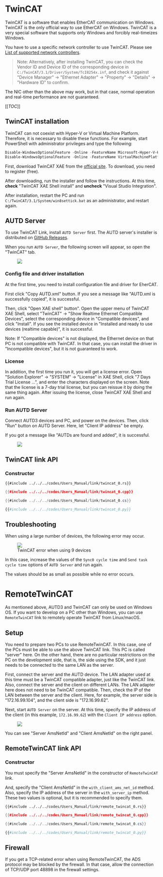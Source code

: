 # TwinCAT

TwinCAT is a software that enables EtherCAT communication on Windows.
TwinCAT is the only official way to use EtherCAT on Windows.
TwinCAT is a very special software that supports only Windows and forcibly real-timeizes Windows.

You have to use a specific network controller to use TwinCAT.
Please see [List of supported network controllers](https://infosys.beckhoff.com/english.php?content=../content/1033/tc3_overview/9309844363.html&id=).

> Note: Alternatively, after installing TwinCAT, you can check the Vendor ID and Device ID of the corresponding device in `C:/TwinCAT/3.1/Driver/System/TcI8254x.inf`, and check it against "Device Manager" → "Ethernet Adapter" → "Property" → "Details" → "Hardware ID" to confirm.

The NIC other than the above may work, but in that case, normal operation and real-time performance are not guaranteed.

[[_TOC_]]

## TwinCAT installation

TwinCAT can not coexist with Hyper-V or Virtual Machine Platform.
Therefore, it is necessary to disable these functions.
For example, start PowerShell with administrator privileges and type the following:

```PowerShell
Disable-WindowsOptionalFeature -Online -FeatureName Microsoft-Hyper-V-Hypervisor
Disable-WindowsOptionalFeature -Online -FeatureName VirtualMachinePlatform
```

First, download TwinCAT XAE from the [official site](https://www.beckhoff.com/en-en/).
To download, you need to register (free).

After downloading, run the installer and follow the instructions.
At this time, **check** "TwinCAT XAE Shell install" and **uncheck** "Visual Studio Integration".

After installation, restart the PC and run `C:/TwinCAT/3.1/System/win8settick.bat` as an administrator, and restart again.

## AUTD Server

To use TwinCAT Link, install `AUTD Server` first.
The AUTD server's installer is distributed on [GitHub Releases](https://github.com/shinolab/autd3/releases).

When you run `AUTD Server`, the following screen will appear, so open the "TwinCAT" tab.

<figure>
  <img src="../../fig/Users_Manual/autdserver_twincat.jpg"/>
</figure>

### Config file and driver installation

At the first time, you need to install configuration file and driver for EherCAT.

First click "Copy AUTD.xml" button.
If you see a message like "AUTD.xml is successfully copied", it is successful.

Then, click "Open XAE shell" button".
Open the upper menu of TwinCAT XAE Shell, select "TwinCAT" → "Show Realtime Ethernet Compatible Devices", select the corresponding device in "Compatible devices", and click "Install".
If you see the installed device in "Installed and ready to use devices (realtime capable)", it is successful.

Note: If "Compatible devices" is not displayed, the Ethernet device on that PC is not compatible with TwinCAT.
In that case, you can install the driver in "Incompatible devices", but it is not guaranteed to work.

### License

In addition, the first time you run it, you will get a license error.
Open "Solution Explorer" → "SYSTEM" → "License" in XAE Shell, click "7 Days Trial License ...", and enter the characters displayed on the screen.
Note that the license is a 7-day trial license, but you can reissue it by doing the same thing again.
After issuing the license, close TwinCAT XAE Shell and run again.

### Run AUTD Server

Connect AUTD3 devices and PC, and power on the devices.
Then, click "Run" button on AUTD Server.
Here, let "Client IP address" be empty.

If you got a message like "AUTDs are found and added", it is successful.

<figure>
  <img src="../../fig/Users_Manual/autdserver_twincat_run.jpg"/>
</figure>

## TwinCAT link API

### Constructor

```rust,should_panic,edition2021
{{#include ../../../codes/Users_Manual/link/twincat_0.rs}}
```

```cpp
{{#include ../../../codes/Users_Manual/link/twincat_0.cpp}}
```

```cs
{{#include ../../../codes/Users_Manual/link/twincat_0.cs}}
```

```python
{{#include ../../../codes/Users_Manual/link/twincat_0.py}}
```

## Troubleshooting

When using a large number of devices, the following error may occur.

<figure>
  <img src="../../fig/Users_Manual/tcerror.jpg"/>
  <figcaption>TwinCAT error when using 9 devices</figcaption>
</figure>

In this case, increase the values of the `Sync0 cycle time` and `Send task cycle time` options of `AUTD Server` and run again.

The values should be as small as possible while no error occurs.

# RemoteTwinCAT

As mentioned above, AUTD3 and TwinCAT can only be used on Windows OS.
If you want to develop on a PC other than Windows, you can use `RemoteTwinCAT` link to remotely operate TwinCAT from Linux/macOS.

## Setup

You need to prepare two PCs to use RemoteTwinCAT.
In this case, one of the PCs must be able to use the above TwinCAT link.
This PC is called "server" here.
On the other hand, there are no particular restrictions on the PC on the development side, that is, the side using the SDK, and it just needs to be connected to the same LAN as the server.

First, connect the server and the AUTD device.
The LAN adapter used at this time must be a TwinCAT compatible adapter, just like the TwinCAT link.
Also, connect the server and the client on different LANs.
The LAN adapter here does not need to be TwinCAT compatible.
Then, check the IP of the LAN between the server and the client.
Here, for example, the server side is "172.16.99.104", and the client side is "172.16.99.62".

Next, start `AUTD Server` on the server.
At this time, specify the IP address of the client (in this example, `172.16.99.62`) with the `Client IP address` option.

<figure>
  <img src="../../fig/Users_Manual/autdserver_remotetwincat.jpg"/>
</figure>

You can see "Server AmsNetId" and "Client AmsNetId" on the right panel.

## RemoteTwinCAT link API

### Constructor

You must specify the "Server AmsNetId" in the constructor of `RemoteTwinCAT` link.

And, specify the "Client AmsNetId" in the `with_client_ams_net_id` method.
Also, specify the IP address of the server in the `with_server_ip` method.
These two values is optional, but it is recommended to specify them.

```rust,should_panic,edition2021
{{#include ../../../codes/Users_Manual/link/remote_twincat_0.rs}}
```

```cpp
{{#include ../../../codes/Users_Manual/link/remote_twincat_0.cpp}}
```

```cs
{{#include ../../../codes/Users_Manual/link/remote_twincat_0.cs}}
```

```python
{{#include ../../../codes/Users_Manual/link/remote_twincat_0.py}}
```

## Firewall

If you get a TCP-related error when using RemoteTwinCAT, the ADS protocol may be blocked by the firewall.
In that case, allow the connection of TCP/UDP port 48898 in the firewall settings.

